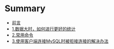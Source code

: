 # Summary

* [前言](README.md)
* [1.数据大时，如何进行更好的统计](chapter1.md)
* [2.常用命令](2chang-yong-ming-ling.md)
* [3.使用客户端连接MySQL时被拒接连接的解决办法](3shi-yong-ke-hu-duan-lian-jie-mysql-shi-bei-ju-jie-lian-jie-de-jie-jue-ban-fa.md)

